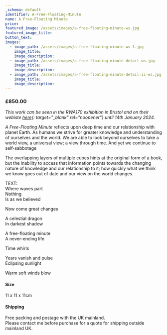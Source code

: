 ```yaml
---
_schema: default
identifier: A-Free-Floating-Minute
name: A Free-Floating Minute
price:
featured_image: /assets/images/a-free-floating-minute-ws.jpg
featured_image_title:
button_text:
images:
  - image_path: /assets/images/a-free-floating-minute-ws-1.jpg
    image_title:
    image_description:
  - image_path: /assets/images/a-free-floating-minute-detail-ws.jpg
    image_title:
    image_description:
  - image_path: /assets/images/a-free-floating-minute-detail-ii-ws.jpg
    image_title:
    image_description:
---
```

### £850.00



*This work can be seen in the RWA170 exhibition in Bristol and on their webiste [here](https://www.rwa.org.uk/products/170-annual-open-587?_pos=1&amp;_sid=442e500b3&amp;_ss=r){: target="_blank" rel="noopener"} until 14th January 2024.*

*A Free-Floating Minute* reflects upon deep time and our relationship with planet Earth. As humans we strive for greater knowledge and understanding of ourselves and the world. We are able to look beyond ourselves to take a world view, a universal view; a view through time. And yet we continue to self-sabbotage

The overlapping layers of multiple cubes hints at the original form of a book, but the inability to access that information points towards the changing nature of knowledge and our relationship to it; how quickly what we think we know goes out of date and our view on the world changes.

TEXT:<br>Where waves part<br>Nothing<br>Is as we believed

Now come great changes

A celestial dragon<br>In darkest shadow

A free-floating minute<br>A never-ending life

Time whirls

Years vanish and pulse<br>Eclipsing sunlight

Warm soft winds blow



#### Size

11 x 11 x 11cm

#### Shipping

Free packing and postage with the UK mainland.<br>Please contact me before purchase for a quote for shipping outside mainland UK.